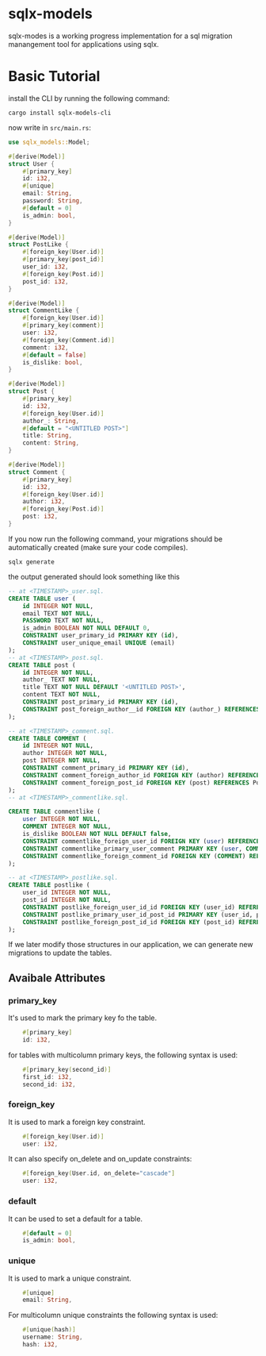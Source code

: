 # sqlx-models
sqlx-modes is a working progress implementation for a sql migration manangement tool for applications using sqlx.



# Basic Tutorial
install the CLI by running the following command: 
```
cargo install sqlx-models-cli
```


now write in `src/main.rs`: 
```rust
use sqlx_models::Model; 

#[derive(Model)]
struct User {
    #[primary_key]
    id: i32,
    #[unique]
    email: String,
    password: String,
    #[default = 0]
    is_admin: bool,
}

#[derive(Model)]
struct PostLike {
    #[foreign_key(User.id)]
    #[primary_key(post_id)]
    user_id: i32,
    #[foreign_key(Post.id)]
    post_id: i32,
}

#[derive(Model)]
struct CommentLike {
    #[foreign_key(User.id)]
    #[primary_key(comment)]
    user: i32,
    #[foreign_key(Comment.id)]
    comment: i32,
    #[default = false]
    is_dislike: bool,
}

#[derive(Model)]
struct Post {
    #[primary_key]
    id: i32,
    #[foreign_key(User.id)]
    author_: String,
    #[default = "<UNTITLED POST>"]
    title: String,
    content: String,
}

#[derive(Model)]
struct Comment {
    #[primary_key]
    id: i32,
    #[foreign_key(User.id)]
    author: i32,
    #[foreign_key(Post.id)]
    post: i32,
}
```

If you now run the following command, your migrations should be automatically created (make sure your code compiles).
``` 
sqlx generate
```
the output generated should look something like this 
```sql
-- at <TIMESTAMP>_user.sql. 
CREATE TABLE user (
    id INTEGER NOT NULL,
    email TEXT NOT NULL,
    PASSWORD TEXT NOT NULL,
    is_admin BOOLEAN NOT NULL DEFAULT 0,
    CONSTRAINT user_primary_id PRIMARY KEY (id),
    CONSTRAINT user_unique_email UNIQUE (email)
);
-- at <TIMESTAMP>_post.sql. 
CREATE TABLE post (
    id INTEGER NOT NULL,
    author_ TEXT NOT NULL,
    title TEXT NOT NULL DEFAULT '<UNTITLED POST>',
    content TEXT NOT NULL,
    CONSTRAINT post_primary_id PRIMARY KEY (id),
    CONSTRAINT post_foreign_author__id FOREIGN KEY (author_) REFERENCES User(id)
);

-- at <TIMESTAMP>_comment.sql. 
CREATE TABLE COMMENT (
    id INTEGER NOT NULL,
    author INTEGER NOT NULL,
    post INTEGER NOT NULL,
    CONSTRAINT comment_primary_id PRIMARY KEY (id),
    CONSTRAINT comment_foreign_author_id FOREIGN KEY (author) REFERENCES User(id),
    CONSTRAINT comment_foreign_post_id FOREIGN KEY (post) REFERENCES Post(id)
);
-- at <TIMESTAMP>_commentlike.sql. 

CREATE TABLE commentlike (
    user INTEGER NOT NULL,
    COMMENT INTEGER NOT NULL,
    is_dislike BOOLEAN NOT NULL DEFAULT false,
    CONSTRAINT commentlike_foreign_user_id FOREIGN KEY (user) REFERENCES User(id),
    CONSTRAINT commentlike_primary_user_comment PRIMARY KEY (user, COMMENT),
    CONSTRAINT commentlike_foreign_comment_id FOREIGN KEY (COMMENT) REFERENCES COMMENT(id)
);

-- at <TIMESTAMP>_postlike.sql. 
CREATE TABLE postlike (
    user_id INTEGER NOT NULL,
    post_id INTEGER NOT NULL,
    CONSTRAINT postlike_foreign_user_id_id FOREIGN KEY (user_id) REFERENCES User(id),
    CONSTRAINT postlike_primary_user_id_post_id PRIMARY KEY (user_id, post_id),
    CONSTRAINT postlike_foreign_post_id_id FOREIGN KEY (post_id) REFERENCES Post(id)
);
```
If we later modify those structures in our application, we can generate new migrations to update the tables. 


## Avaibale Attributes
### primary_key
It's used to mark the primary key fo the table. 
```rust
    #[primary_key]
    id: i32, 
```
for tables with multicolumn primary keys, the following syntax is used: 
```rust
    #[primary_key(second_id)]
    first_id: i32, 
    second_id: i32, 
```

### foreign_key
It is used to mark a foreign key constraint. 
```rust
    #[foreign_key(User.id)]
    user: i32, 
```
It can also specify on_delete and on_update constraints: 
```rust
    #[foreign_key(User.id, on_delete="cascade"]
    user: i32, 
```

### default
It can be used to set a default for a table. 
```rust
    #[default = 0]
    is_admin: bool, 
```

### unique
It is used to mark a unique constraint. 
```rust
    #[unique]
    email: String, 
```
For multicolumn unique constraints the following syntax is used: 
```rust
    #[unique(hash)]
    username: String,
    hash: i32,
```
